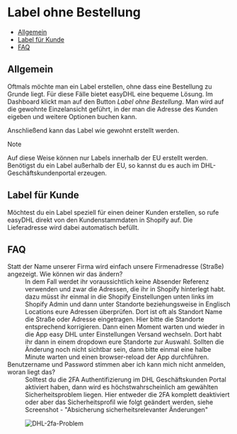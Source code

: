 # Label ohne Bestellung

-   [Allgemein](#general)
-   [Label für Kunde](#label-for-customer)
-   [FAQ](#faq)

<a name="general"></a>

## Allgemein

Oftmals möchte man ein Label erstellen, ohne dass eine Bestellung zu Grunde liegt. Für diese Fälle bietet easyDHL eine bequeme Lösung. Im Dashboard klickt man auf den Button _Label ohne Bestellung_. Man wird auf die gewohnte Einzelansicht geführt, in der man die Adresse des Kunden eigeben und weitere Optionen buchen kann.

Anschließend kann das Label wie gewohnt erstellt werden.

> [!NOTE]  
> Auf diese Weise können nur Labels innerhalb der EU erstellt werden. Benötigst du ein Label außerhalb der EU, so kannst du es auch im DHL-Geschäftskundenportal erzeugen.

<a name="label-for-customer"></a>

## Label für Kunde

Möchtest du ein Label speziell für einen deiner Kunden erstellen, so rufe easyDHL direkt von den Kundenstammdaten in Shopify auf. Die Lieferadresse wird dabei automatisch befüllt.

<a name="faq"></a>

## FAQ

<div class="faq-list">
<dl class="space-y-8">
<div>
<dt>Statt der Name unserer Firma wird einfach unsere Firmenadresse (Straße) angezeigt. Wie können wir das ändern?</dt>
<dd>In dem Fall werdet ihr voraussichtlich keine Absender Referenz verwenden und zwar die Adressen, die ihr in Shopify hinterlegt habt. dazu müsst ihr einmal in die Shopify Einstellungen unten links im Shopify Admin und dann unter Standorte beziehungsweise in Englisch Locations eure Adressen überprüfen. Dort ist oft als Standort Name die Straße oder Adresse eingetragen. Hier bitte die Standorte entsprechend korrigieren. Dann einen Moment warten und wieder in die App easy DHL unter Einstellungen Versand wechseln. Dort habt ihr dann in einem dropdown eure Standorte zur Auswahl. Sollten die Änderung noch nicht sichtbar sein, dann bitte einmal eine halbe Minute warten und einen browser-reload der App durchführen.</dd>
</div>

<div>
<dt>Benutzername und Password stimmen aber ich kann mich nicht anmelden, woran liegt das?</dt>
<dd>Solltest du die 2FA Authentifizierung im DHL Geschäftskunden Portal aktiviert haben, dann wird es höchstwahrscheinlich am gewählten Sicherheitsproblem liegen. Hier entweder die 2FA komplett deaktiviert oder aber das Sicherheitsprofil wie folgt geändert werden, siehe Screenshot - "Absicherung sicherheitsrelevanter Änderungen"

![DHL-2fa-Problem](https://media.247apps.de/storage/faq/dhl-2fa-problem.png)

</dd>
</dl>
</div>
</div>
